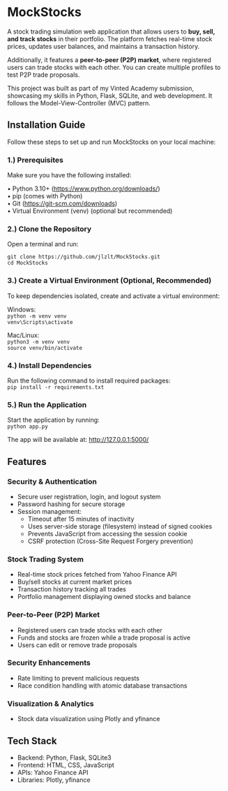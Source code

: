 # MockStocks

A stock trading simulation web application that allows users to **buy, sell, and track stocks** in their portfolio. The platform fetches real-time stock prices, updates user balances, and maintains a transaction history.

Additionally, it features a **peer-to-peer (P2P) market**, where registered users can trade stocks with each other. You can create multiple profiles to test P2P trade proposals.

This project was built as part of my Vinted Academy submission, showcasing my skills in Python, Flask, SQLite, and web development. It follows the Model-View-Controller (MVC) pattern.


## Installation Guide

Follow these steps to set up and run MockStocks on your local machine:

### 1.) Prerequisites
Make sure you have the following installed:  

• Python 3.10+ (https://www.python.org/downloads/)  
• pip (comes with Python)  
• Git (https://git-scm.com/downloads)  
• Virtual Environment (venv) (optional but recommended)

### 2.) Clone the Repository
Open a terminal and run:  

`git clone https://github.com/jlzlt/MockStocks.git`  
`cd MockStocks`  


### 3.) Create a Virtual Environment (Optional, Recommended)
To keep dependencies isolated, create and activate a virtual environment:  

Windows:  
`python -m venv venv`  
`venv\Scripts\activate`  

Mac/Linux:  
`python3 -m venv venv`  
`source venv/bin/activate`  

### 4.) Install Dependencies
Run the following command to install required packages:  
`pip install -r requirements.txt`  

### 5.) Run the Application
Start the application by running:  
`python app.py`  

The app will be available at: http://127.0.0.1:5000/


## Features

### Security & Authentication

- Secure user registration, login, and logout system  
- Password hashing for secure storage  
- Session management:  
  - Timeout after 15 minutes of inactivity  
  - Uses server-side storage (filesystem) instead of signed cookies  
  - Prevents JavaScript from accessing the session cookie  
  - CSRF protection (Cross-Site Request Forgery prevention)  

### Stock Trading System

- Real-time stock prices fetched from Yahoo Finance API  
- Buy/sell stocks at current market prices  
- Transaction history tracking all trades  
- Portfolio management displaying owned stocks and balance  

### Peer-to-Peer (P2P) Market

- Registered users can trade stocks with each other  
- Funds and stocks are frozen while a trade proposal is active  
- Users can edit or remove trade proposals  

### Security Enhancements

- Rate limiting to prevent malicious requests  
- Race condition handling with atomic database transactions  

### Visualization & Analytics

- Stock data visualization using Plotly and yfinance  


## Tech Stack

- Backend: Python, Flask, SQLite3  
- Frontend: HTML, CSS, JavaScript  
- APIs: Yahoo Finance API  
- Libraries: Plotly, yfinance  
 
